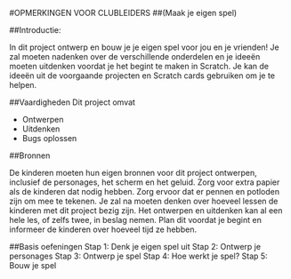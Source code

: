 #OPMERKINGEN VOOR CLUBLEIDERS##(Maak je eigen spel)##Introductie:In dit project ontwerp en bouw je je eigen spel voor jou en je vrienden!Je zal moeten nadenken over de verschillende onderdelen en je ideeën moeten uitdenken voordat je het begint te maken in Scratch. Je kan de ideeën uit de voorgaande projecten en Scratch cards gebruiken om je te helpen.##VaardighedenDit project omvat* Ontwerpen* Uitdenken* Bugs oplossen##BronnenDe kinderen moeten hun eigen bronnen voor dit project ontwerpen, inclusief de personages, het scherm en het geluid. Zorg voor extra papier als de kinderen dat nodig hebben. Zorg ervoor dat er pennen en potloden zijn om mee te tekenen. Je zal na moeten denken over hoeveel lessen de kinderen met dit project bezig zijn. Het ontwerpen en uitdenken kan al een hele les, of zelfs twee, in beslag nemen. Plan dit voordat je begint en informeer de kinderen over hoeveel tijd ze hebben.##Basis oefeningenStap 1: Denk je eigen spel uitStap 2: Ontwerp je personagesStap 3: Ontwerp je spelStap 4: Hoe werkt je spel?Stap 5: Bouw je spel